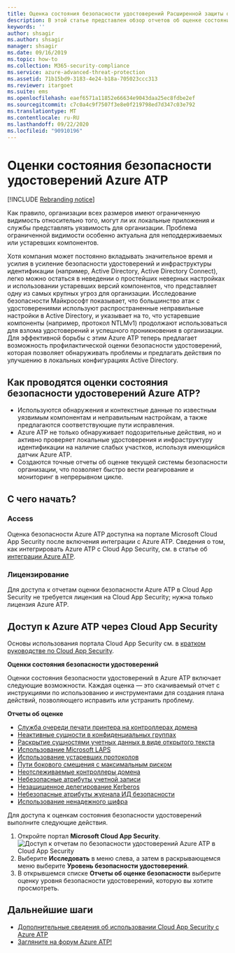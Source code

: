 ```yaml
---
title: Оценка состояния безопасности удостоверений Расширенной защиты от угроз Azure
description: В этой статье представлен обзор отчетов об оценке состояния безопасности удостоверений Azure ATP.
keywords: ''
author: shsagir
ms.author: shsagir
manager: shsagir
ms.date: 09/16/2019
ms.topic: how-to
ms.collection: M365-security-compliance
ms.service: azure-advanced-threat-protection
ms.assetid: 71b15bd9-3183-4e24-b18a-705023ccc313
ms.reviewer: itargoet
ms.suite: ems
ms.openlocfilehash: eaef6571a11852e66634e9043daa25ec8fdbe2ef
ms.sourcegitcommit: c7c0a4c9f7507f3e8e0f219798ed7d347c03e792
ms.translationtype: MT
ms.contentlocale: ru-RU
ms.lasthandoff: 09/22/2020
ms.locfileid: "90910196"
---
```

# <a name="azure-atps-identity-security-posture-assessments"></a>Оценки состояния безопасности удостоверений Azure ATP

[!INCLUDE [Rebranding notice](includes/rebranding.md)]

Как правило, организации всех размеров имеют ограниченную видимость относительно того, могут ли их локальные приложения и службы представлять уязвимость для организации. Проблема ограниченной видимости особенно актуальна для неподдерживаемых или устаревших компонентов.

Хотя компания может постоянно вкладывать значительное время и усилия в усиление безопасности удостоверений и инфраструктуры идентификации (например, Active Directory, Active Directory Connect), легко можно остаться в неведении о простейших неверных настройках и использовании устаревших версий компонентов, что представляет одну из самых крупных угроз для организации. Исследование безопасности Майкрософт показывает, что большинство атак с удостоверениями используют распространенные неправильные настройки в Active Directory, и указывает на то, что устаревшие компоненты (например, протокол NTLMv1) продолжают использоваться для взлома удостоверений и успешного проникновения в организации. Для эффективной борьбы с этим Azure ATP теперь предлагает возможность профилактической оценки безопасности удостоверений, которая позволяет обнаруживать проблемы и предлагать действия по улучшению в локальных конфигурациях Active Directory.

## <a name="what-do-azure-atp-identity-security-posture-assessments-provide"></a>Как проводятся оценки состояния безопасности удостоверений Azure ATP?

- Используются обнаружения и контекстные данные по известным уязвимым компонентам и неправильным настройкам, а также предлагаются соответствующие пути исправления.
- Azure ATP не только обнаруживает подозрительные действия, но и активно проверяет локальные удостоверения и инфраструктуру идентификации на наличие слабых участков, используя имеющийся датчик Azure ATP.
- Создаются точные отчеты об оценке текущей системы безопасности организации, что позволяет быстро вести реагирование и мониторинг в непрерывном цикле.

## <a name="how-do-i-get-started"></a>С чего начать?

### <a name="access"></a>Access

Оценка безопасности Azure ATP доступна на портале Microsoft Cloud App Security после включения интеграции с Azure ATP. Сведения о том, как интегрировать Azure ATP с Cloud App Security, см. в статье об [интеграции Azure ATP](/cloud-app-security/aatp-integration).

### <a name="licensing"></a>Лицензирование

Для доступа к отчетам оценки безопасности Azure ATP в Cloud App Security не требуется лицензия на Cloud App Security; нужна только лицензия Azure ATP.

## <a name="access-azure-atp-using-cloud-app-security"></a>Доступ к Azure ATP через Cloud App Security

Основы использования портала Cloud App Security см. в [кратком руководстве по Cloud App Security](/cloud-app-security/getting-started-with-cloud-app-security).

**Оценки состояния безопасности удостоверений**

Оценки состояния безопасности удостоверений в Azure ATP включает следующие возможности. Каждая оценка — это скачиваемый отчет с инструкциями по использованию и инструментами для создания плана действий, позволяющего исправить или устранить проблему.

**Отчеты об оценке**

- [Служба очереди печати принтера на контроллерах домена](cas-isp-print-spooler.md)
- [Неактивные сущности в конфиденциальных группах](cas-isp-dormant-entities.md)
- [Раскрытие сущностями учетных данных в виде открытого текста](cas-isp-clear-text.md)
- [Использование Microsoft LAPS](cas-isp-laps.md)
- [Использование устаревших протоколов](cas-isp-legacy-protocols.md)
- [Пути бокового смещения с максимальным риском](cas-isp-riskiest-lmp.md)
- [Неотслеживаемые контроллеры домена](cas-isp-unmonitored-domain-controller.md)
- [Небезопасные атрибуты учетной записи](cas-isp-unsecure-account-attributes.md)
- [Незащищенное делегирование Kerberos](cas-isp-unconstrained-kerberos.md)
- [Небезопасные атрибуты журнала ИД безопасности](cas-isp-unsecure-sid-history-attribute.md)
- [Использование ненадежного шифра](cas-isp-weak-cipher.md)

Для доступа к оценкам состояния безопасности удостоверений выполните следующие действия.

1. Откройте портал **Microsoft Cloud App Security**.
    ![Доступ к отчетам по безопасности удостоверений Azure ATP в Cloud App Security](media/atp-cas-isp-report-1.png)
1. Выберите **Исследовать** в меню слева, а затем в раскрывающемся меню выберите **Уровень безопасности удостоверений**.
1. В открывшемся списке **Отчеты об оценке безопасности** выберите оценку уровня безопасности удостоверений, которую вы хотите просмотреть.

## <a name="next-steps"></a>Дальнейшие шаги

- [Дополнительные сведения об использовании Cloud App Security с Azure ATP](activities-filtering-mcas.md)
- [Загляните на форум Azure ATP!](https://aka.ms/azureatpcommunity)